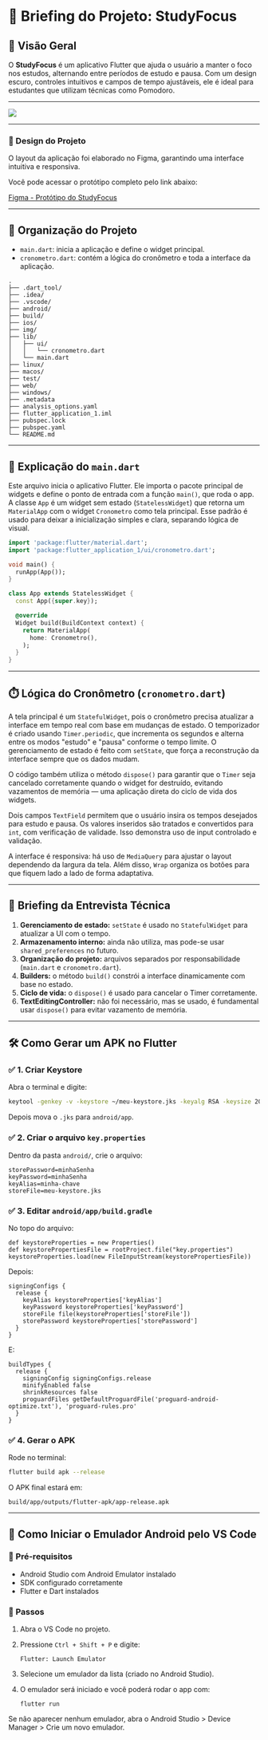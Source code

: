 # 📄 Briefing do Projeto: StudyFocus

## 🎯 Visão Geral

O **StudyFocus** é um aplicativo Flutter que ajuda o usuário a manter o foco nos estudos, alternando entre períodos de estudo e pausa. Com um design escuro, controles intuitivos e campos de tempo ajustáveis, ele é ideal para estudantes que utilizam técnicas como Pomodoro.

---

![](https://github.com/DEV310107/StudyFocusMain/raw/main/img/img.png)

---

### 🎨 Design do Projeto

O layout da aplicação foi elaborado no Figma, garantindo uma interface intuitiva e responsiva.

Você pode acessar o protótipo completo pelo link abaixo:

[Figma - Protótipo do StudyFocus](https://www.figma.com/design/uLlV1BpHswsyPIs0RDWy6c/Untitled?node-id=0-1&p=f&t=yEiQboXWi1fMPwxU-0)

---

## 📂 Organização do Projeto

- `main.dart`: inicia a aplicação e define o widget principal.
- `cronometro.dart`: contém a lógica do cronômetro e toda a interface da aplicação.

```
.
├── .dart_tool/
├── .idea/
├── .vscode/
├── android/
├── build/
├── ios/
├── img/
├── lib/
│   ├── ui/
│   │   └── cronometro.dart
│   └── main.dart
├── linux/
├── macos/
├── test/
├── web/
├── windows/
├── .metadata
├── analysis_options.yaml
├── flutter_application_1.iml
├── pubspec.lock
├── pubspec.yaml
└── README.md
```

---

## 🧠 Explicação do `main.dart`

Este arquivo inicia o aplicativo Flutter. Ele importa o pacote principal de widgets e define o ponto de entrada com a função `main()`, que roda o app. A classe `App` é um widget sem estado (`StatelessWidget`) que retorna um `MaterialApp` com o widget `Cronometro` como tela principal. Esse padrão é usado para deixar a inicialização simples e clara, separando lógica de visual.

```dart
import 'package:flutter/material.dart';
import 'package:flutter_application_1/ui/cronometro.dart';

void main() {
  runApp(App());
}

class App extends StatelessWidget {
  const App({super.key});

  @override 
  Widget build(BuildContext context) {
    return MaterialApp(
      home: Cronometro(),
    );
  }  
}
```

---

## ⏱️ Lógica do Cronômetro (`cronometro.dart`)

A tela principal é um `StatefulWidget`, pois o cronômetro precisa atualizar a interface em tempo real com base em mudanças de estado. O temporizador é criado usando `Timer.periodic`, que incrementa os segundos e alterna entre os modos "estudo" e "pausa" conforme o tempo limite. O gerenciamento de estado é feito com `setState`, que força a reconstrução da interface sempre que os dados mudam.

O código também utiliza o método `dispose()` para garantir que o `Timer` seja cancelado corretamente quando o widget for destruído, evitando vazamentos de memória — uma aplicação direta do ciclo de vida dos widgets.

Dois campos `TextField` permitem que o usuário insira os tempos desejados para estudo e pausa. Os valores inseridos são tratados e convertidos para `int`, com verificação de validade. Isso demonstra uso de input controlado e validação.

A interface é responsiva: há uso de `MediaQuery` para ajustar o layout dependendo da largura da tela. Além disso, `Wrap` organiza os botões para que fiquem lado a lado de forma adaptativa.

---

## 🧪 Briefing da Entrevista Técnica

1. **Gerenciamento de estado:** `setState` é usado no `StatefulWidget` para atualizar a UI com o tempo.
2. **Armazenamento interno:** ainda não utiliza, mas pode-se usar `shared_preferences` no futuro.
3. **Organização do projeto:** arquivos separados por responsabilidade (`main.dart` e `cronometro.dart`).
4. **Builders:** o método `build()` constrói a interface dinamicamente com base no estado.
5. **Ciclo de vida:** o `dispose()` é usado para cancelar o Timer corretamente.
6. **TextEditingController:** não foi necessário, mas se usado, é fundamental usar `dispose()` para evitar vazamento de memória.

---

## 🛠️ Como Gerar um APK no Flutter

### ✅ 1. Criar Keystore

Abra o terminal e digite:

```bash
keytool -genkey -v -keystore ~/meu-keystore.jks -keyalg RSA -keysize 2048 -validity 10000 -alias minha-chave
```

Depois mova o `.jks` para `android/app`.

### ✅ 2. Criar o arquivo `key.properties`

Dentro da pasta `android/`, crie o arquivo:

```
storePassword=minhaSenha
keyPassword=minhaSenha
keyAlias=minha-chave
storeFile=meu-keystore.jks

```

### ✅ 3. Editar `android/app/build.gradle`

No topo do arquivo:

```
def keystoreProperties = new Properties()
def keystorePropertiesFile = rootProject.file("key.properties")
keystoreProperties.load(new FileInputStream(keystorePropertiesFile))
```

Depois:

```
signingConfigs {
  release {
    keyAlias keystoreProperties['keyAlias']
    keyPassword keystoreProperties['keyPassword']
    storeFile file(keystoreProperties['storeFile'])
    storePassword keystoreProperties['storePassword']
  }
}
```

E:

```
buildTypes {
  release {
    signingConfig signingConfigs.release
    minifyEnabled false
    shrinkResources false
    proguardFiles getDefaultProguardFile('proguard-android-optimize.txt'), 'proguard-rules.pro'
  }
}
```

### ✅ 4. Gerar o APK

Rode no terminal:

```bash
flutter build apk --release
```

O APK final estará em:

```
build/app/outputs/flutter-apk/app-release.apk
```

---

## 📱 Como Iniciar o Emulador Android pelo VS Code

### 🔧 Pré-requisitos

- Android Studio com Android Emulator instalado
- SDK configurado corretamente
- Flutter e Dart instalados

### 🚀 Passos

1. Abra o VS Code no projeto.
2. Pressione `Ctrl + Shift + P` e digite:
    
    ```
    Flutter: Launch Emulator
    ```
    
3. Selecione um emulador da lista (criado no Android Studio).
4. O emulador será iniciado e você poderá rodar o app com:
    
    ```
    flutter run
    ```
    

Se não aparecer nenhum emulador, abra o Android Studio > Device Manager > Crie um novo emulador.
